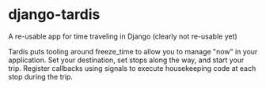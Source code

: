 # django-tardis
A re-usable app for time traveling in Django (clearly not re-usable yet)

Tardis puts tooling around freeze_time to allow you to manage "now" in your application. Set your destination, set stops along the way, and start your trip. Register callbacks using signals to execute housekeeping code at each stop during the trip.

